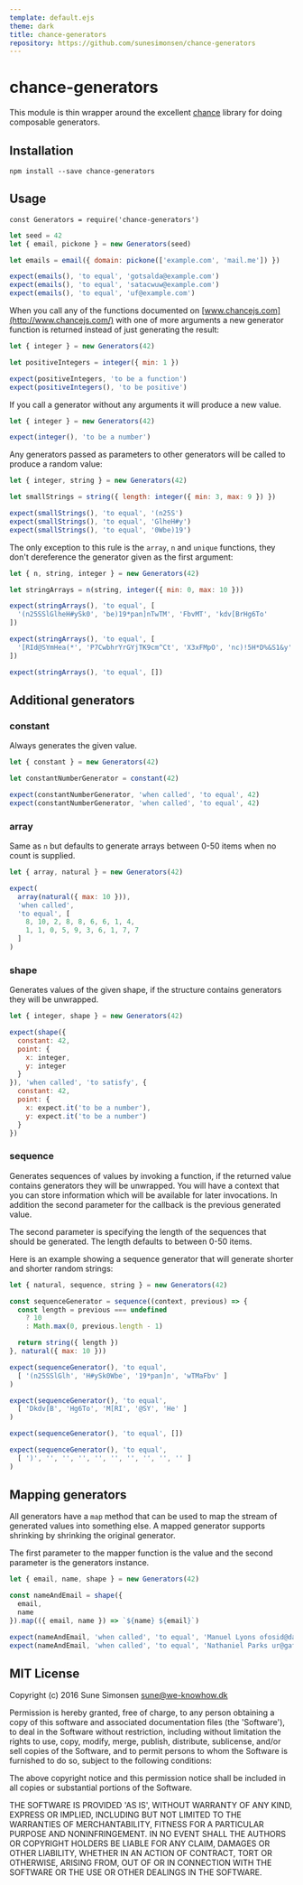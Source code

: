 ```yaml
---
template: default.ejs
theme: dark
title: chance-generators
repository: https://github.com/sunesimonsen/chance-generators
---
```

# chance-generators

This module is thin wrapper around the excellent [chance](http://chancejs.com/)
library for doing composable generators.

## Installation

```
npm install --save chance-generators
```

## Usage

```js#evaluate:false
const Generators = require('chance-generators')
```

```js
let seed = 42
let { email, pickone } = new Generators(seed)

let emails = email({ domain: pickone(['example.com', 'mail.me']) })

expect(emails(), 'to equal', 'gotsalda@example.com')
expect(emails(), 'to equal', 'satacwuw@example.com')
expect(emails(), 'to equal', 'uf@example.com')
```

When you call any of the functions documented on
[www.chancejs.com](http://www.chancejs.com/)
with one of more arguments a new generator function is returned instead of just
generating the result:

```js
let { integer } = new Generators(42)

let positiveIntegers = integer({ min: 1 })

expect(positiveIntegers, 'to be a function')
expect(positiveIntegers(), 'to be positive')
```

If you call a generator without any arguments it will produce a new value.

```js
let { integer } = new Generators(42)

expect(integer(), 'to be a number')
```

Any generators passed as parameters to other generators will be called to
produce a random value:

```js
let { integer, string } = new Generators(42)

let smallStrings = string({ length: integer({ min: 3, max: 9 }) })

expect(smallStrings(), 'to equal', '(n25S')
expect(smallStrings(), 'to equal', 'GlheH#y')
expect(smallStrings(), 'to equal', '0Wbe)19')
```

The only exception to this rule is the `array`, `n` and `unique` functions, they
don't dereference the generator given as the first argument:

```js
let { n, string, integer } = new Generators(42)

let stringArrays = n(string, integer({ min: 0, max: 10 }))

expect(stringArrays(), 'to equal', [
  '(n25SSlGlheH#ySk0', 'be)19*pan]nTwTM', 'FbvMT', 'kdv[BrHg6To'
])

expect(stringArrays(), 'to equal', [
  '[RId@SYmHea(*', 'P7CwbhrYrGYjTK9cm^Ct', 'X3xFMpO', 'nc)!5H*D%&S1&y'
])

expect(stringArrays(), 'to equal', [])
```

## Additional generators

### constant

Always generates the given value.

```js
let { constant } = new Generators(42)

let constantNumberGenerator = constant(42)

expect(constantNumberGenerator, 'when called', 'to equal', 42)
expect(constantNumberGenerator, 'when called', 'to equal', 42)
```

### array

Same as `n` but defaults to generate arrays between 0-50 items when no count is
supplied.

```js
let { array, natural } = new Generators(42)

expect(
  array(natural({ max: 10 })),
  'when called',
  'to equal', [
    8, 10, 2, 8, 8, 6, 6, 1, 4,
    1, 1, 0, 5, 9, 3, 6, 1, 7, 7
  ]
)
```

### shape

Generates values of the given shape, if the structure contains generators they
will be unwrapped.

```js
let { integer, shape } = new Generators(42)

expect(shape({
  constant: 42,
  point: {
    x: integer,
    y: integer
  }
}), 'when called', 'to satisfy', {
  constant: 42,
  point: {
    x: expect.it('to be a number'),
    y: expect.it('to be a number')
  }
})
```

### sequence

Generates sequences of values by invoking a function, if the returned value
contains generators they will be unwrapped. You will have a context that you can
store information which will be available for later invocations. In addition the
second parameter for the callback is the previous generated value.

The second parameter is specifying the length of the sequences that should be
generated. The length defaults to between 0-50 items.

Here is an example showing a sequence generator that will generate shorter and
shorter random strings:

```js
let { natural, sequence, string } = new Generators(42)

const sequenceGenerator = sequence((context, previous) => {
  const length = previous === undefined
    ? 10
    : Math.max(0, previous.length - 1)

  return string({ length })
}, natural({ max: 10 }))

expect(sequenceGenerator(), 'to equal',
  [ '(n25SSlGlh', 'H#ySk0Wbe', '19*pan]n', 'wTMaFbv' ]
)

expect(sequenceGenerator(), 'to equal',
  [ 'Dkdv[B', 'Hg6To', 'M[RI', '@SY', 'He' ]
)

expect(sequenceGenerator(), 'to equal', [])

expect(sequenceGenerator(), 'to equal',
  [ ')', '', '', '', '', '', '', '', '', '' ]
)
```

## Mapping generators

All generators have a `map` method that can be used to map the stream of
generated values into something else. A mapped generator supports shrinking by
shrinking the original generator.

The first parameter to the mapper function is the value and the second parameter
is the generators instance.

```js
let { email, name, shape } = new Generators(42)

const nameAndEmail = shape({
  email,
  name
}).map(({ email, name }) => `${name} ${email}`)

expect(nameAndEmail, 'when called', 'to equal', 'Manuel Lyons ofosid@daej.co.uk')
expect(nameAndEmail, 'when called', 'to equal', 'Nathaniel Parks ur@gafgohrak.com')
```

## MIT License

Copyright (c) 2016 Sune Simonsen <sune@we-knowhow.dk>

Permission is hereby granted, free of charge, to any person obtaining
a copy of this software and associated documentation files (the
'Software'), to deal in the Software without restriction, including
without limitation the rights to use, copy, modify, merge, publish,
distribute, sublicense, and/or sell copies of the Software, and to
permit persons to whom the Software is furnished to do so, subject to
the following conditions:

The above copyright notice and this permission notice shall be
included in all copies or substantial portions of the Software.

THE SOFTWARE IS PROVIDED 'AS IS', WITHOUT WARRANTY OF ANY KIND,
EXPRESS OR IMPLIED, INCLUDING BUT NOT LIMITED TO THE WARRANTIES OF
MERCHANTABILITY, FITNESS FOR A PARTICULAR PURPOSE AND
NONINFRINGEMENT. IN NO EVENT SHALL THE AUTHORS OR COPYRIGHT HOLDERS BE
LIABLE FOR ANY CLAIM, DAMAGES OR OTHER LIABILITY, WHETHER IN AN ACTION
OF CONTRACT, TORT OR OTHERWISE, ARISING FROM, OUT OF OR IN CONNECTION
WITH THE SOFTWARE OR THE USE OR OTHER DEALINGS IN THE SOFTWARE.
